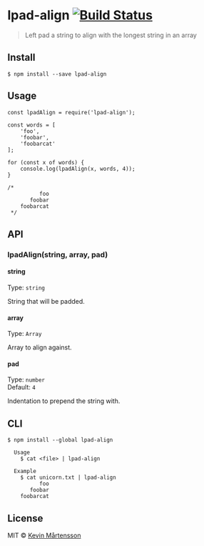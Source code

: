 lpad-align [![Build Status](https://travis-ci.org/kevva/lpad-align.svg?branch=master)](https://travis-ci.org/kevva/lpad-align)
==============================================================================================================================

> Left pad a string to align with the longest string in an array

Install
-------

    $ npm install --save lpad-align

Usage
-----

    const lpadAlign = require('lpad-align');

    const words = [
        'foo',
        'foobar',
        'foobarcat'
    ];

    for (const x of words) {
        console.log(lpadAlign(x, words, 4));
    }

    /*
              foo
           foobar
        foobarcat
     */

API
---

### lpadAlign(string, array, pad)

#### string

Type: `string`

String that will be padded.

#### array

Type: `Array`

Array to align against.

#### pad

Type: `number`  
Default: `4`

Indentation to prepend the string with.

CLI
---

    $ npm install --global lpad-align

      Usage
        $ cat <file> | lpad-align

      Example
        $ cat unicorn.txt | lpad-align
              foo
           foobar
        foobarcat

License
-------

MIT © [Kevin Mårtensson](https://github.com/kevva)
